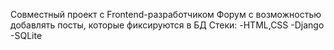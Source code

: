 Совместный проект с Frontend-разработчиком
Форум с возможностью добавлять посты, которые фиксируются в БД
Стеки:
-HTML,CSS
-Django
-SQLite
